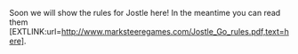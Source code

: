 Soon we will show the rules for Jostle here! In the meantime you can read them [EXTLINK:url=http://www.marksteeregames.com/Jostle_Go_rules.pdf,text=here].